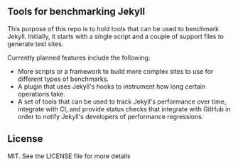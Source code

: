 ## Tools for benchmarking Jekyll

This purpose of this repo is to hold tools that can be used to benchmark
Jekyll. Initially, it starts with a single script and a couple of
support files to generate test sites.

Currently planned features include the following:
 - More scripts or a framework to build more complex sites to use for
   different types of benchmarks.
 - A plugin that uses Jekyll's hooks to instrument how long certain
   operations take.
 - A set of tools that can be used to track Jekyll's performance over
   time, integrate with CI, and  provide status checks that integrate
   with GitHub in order to notify Jekyll's developers of performance
   regressions.

## License

MIT. See the LICENSE file for more details
